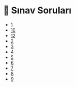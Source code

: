 # 📃 Sınav Soruları

<!--YPackage.YGitbookIntegration-tarafından-otomatik-oluşturulmuştur-->

- [1](1.jpeg)
- [10](10.jpeg)
- [12](12.jpeg)
- [2](2.jpeg)
- [3](3.jpeg)
- [4](4.jpeg)
- [5](5.jpeg)
- [6](6.jpeg)
- [7](7.jpeg)
- [8](8.jpeg)
- [9](9.jpeg)

<!--YPackage.YGitbookIntegration-tarafından-otomatik-oluşturulmuştur-->
